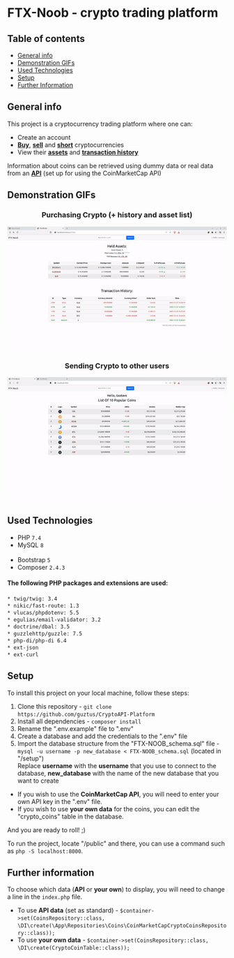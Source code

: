 # FTX-Noob - crypto trading platform

## Table of contents
* [General info](#general-info)
* [Demonstration GIFs](#demonstration-gifs)
* [Used Technologies](#used-technologies)
* [Setup](#setup)
* [Further Information](#further-information)

## General info
This project is a cryptocurrency trading platform where one can:
   * Create an account
   * <ins>**Buy**</ins>, <ins>**sell**</ins> and <ins>**short**</ins> cryptocurrencies
   * View their <ins>**assets**</ins> and <ins>**transaction history**</ins>

Information about coins can be retrieved using dummy data or real data from an <ins>**API**</ins> (set up for using the CoinMarketCap API)

## Demonstration GIFs
<div style="text-align: center">
    <h3>Purchasing Crypto (+ history and asset list)</h3>
    <p align="center">
        <img src="https://github.com/guztus/CryptoAPI-Platform/blob/master/DEMO_GIFS/part_2.gif" alt="animated-demo" /><br>
    </p>
    <h3>Sending Crypto to other users</h3>
    <p align="center">
        <img src="https://github.com/guztus/CryptoAPI-Platform/blob/master/DEMO_GIFS/part_1.gif" alt="animated-demo" /><br>
    </p>
</div>

## Used Technologies
* PHP `7.4`
* MySQL `8`
<br><br>
* Bootstrap `5`
* Composer `2.4.3`

#### The following PHP packages and extensions are used:
    * twig/twig: 3.4
    * nikic/fast-route: 1.3
    * vlucas/phpdotenv: 5.5
    * egulias/email-validator: 3.2
    * doctrine/dbal: 3.5
    * guzzlehttp/guzzle: 7.5
    * php-di/php-di 6.4
    * ext-json
    * ext-curl

## Setup
To install this project on your local machine, follow these steps:
1. Clone this repository - `git clone https://github.com/guztus/CryptoAPI-Platform`
2. Install all dependencies - `composer install`
3. Rename the ".env.example" file to ".env" <br>
4. Create a database and add the credentials to the ".env" file
5. Import the database structure from the "FTX-NOOB_schema.sql" file - 
  `mysql -u username -p new_database < FTX-NOOB_schema.sql` (located in "/setup") <br>
  Replace **username** with the **username** that you use to connect to the database, 
  **new_database** with the name of the new database that you want to create

* If you wish to use the **CoinMarketCap API**, you will need to enter your own API key in the ".env" file.<br>
* If you wish to use **your own data** for the coins, you can edit the "crypto_coins" table in the database.

And you are ready to roll! ;)

To run the project, locate "/public" and there, you can use a command such as `php -S localhost:8000`.

## Further information

To choose which data (**API** or **your own**) to display, you will need to change a line in the `index.php` file. <br>

* To use **API data** (set as standard) - 
`$container->set(CoinsRepository::class, \DI\create(\App\Repositories\Coins\CoinMarketCapCryptoCoinsRepository::class));`
* To use **your own data** - 
`$container->set(CoinsRepository::class, \DI\create(CryptoCoinTable::class));`